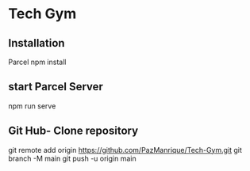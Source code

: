 # Tech Gym


## Installation

Parcel
npm install


## start Parcel Server

npm run serve

## Git Hub- Clone repository 

git remote add origin https://github.com/PazManrique/Tech-Gym.git
git branch -M main
git push -u origin main
